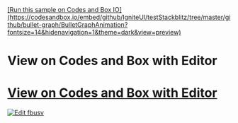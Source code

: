 <html lang="en" xmlns="http://www.w3.org/1999/xhtml">
            <body>                                   
            <a target="_blank" href="https://codesandbox.io/embed/github/IgniteUI/testStackblitz/tree/master/github/bullet-graph/BulletGraphAnimation?fontsize=14&hidenavigation=1&theme=dark&view=preview">            
            [Run this sample on Codes and Box IO](https://codesandbox.io/embed/github/IgniteUI/testStackblitz/tree/master/github/bullet-graph/BulletGraphAnimation?fontsize=14&hidenavigation=1&theme=dark&view=preview)
            </a>
            <br/>     
            <h1>View on Codes and Box with Editor</h1>
            <a target="_blank" href="https://codesandbox.io/s/github/IgniteUI/testStackblitz/tree/master/github/bullet-graph/BulletGraphAnimation?fontsize=14&hidenavigation=1&theme=dark&view=preview">
            <h1>View on Codes and Box with Editor</h1>
            <img alt="Edit fbusv" src="https://codesandbox.io/static/img/play-codesandbox.svg"/>
            </a>
        </body>
</html>
